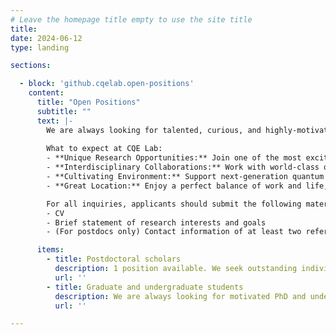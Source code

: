 ```yaml
---
# Leave the homepage title empty to use the site title
title:
date: 2024-06-12
type: landing

sections:

  - block: 'github.cqelab.open-positions'
    content:
      title: "Open Positions"
      subtitle: ""
      text: |-
        We are always looking for talented, curious, and highly-motivated students and postdocs to join us!
        
        What to expect at CQE Lab:
        - **Unique Research Opportunities:** Join one of the most exciting research fields, driving fundamental changes in science & technology.
        - **Interdisciplinary Collaborations:** Work with world-class quantum researchers at UW and beyond.
        - **Cultivating Environment:** Support next-generation quantum researchers (you!) to grow, thrive, and succeed.
        - **Great Location:** Enjoy a perfect balance of work and life, with the rich culture and entertainment of Seattle, and the natural beauty of Washington state.

        For all inquiries, applicants should submit the following materials to **[Mo Chen](mailto:chenmo@caltech.edu)**, with title "[postdoc/PhD/undergrad]@CQE: inquiry from [your name]". 
        - CV
        - Brief statement of research interests and goals
        - (For postdocs only) Contact information of at least two references

      items:
        - title: Postdoctoral scholars
          description: 1 position available. We seek outstanding individuals with strong demonstrated skills in at least one of the following fields a) Experimental quantum science & engineering; b) Acoustics/MEMS; c) Nanofabrication.
          url: ''
        - title: Graduate and undergraduate students
          description: We are always looking for motivated PhD and undergraduate students. If you are passionate about quantum science & engineering, and come from a relevant science and/or engineering fields, we welcome you to reach out to Prof. Chen regarding potential opportunities.
          url: ''

---
```

